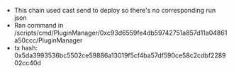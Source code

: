 - This chain used cast send to deploy so there's no corresponding run json
- Ran command in /scripts/cmd/PluginManager/0xc93d6559fe4db59742751a857d11a04861a50ccc/PluginManager
- tx hash: 0x5da3993536bc5502ce59886a13019f5cf4ba57df590ce58c2cdbf228902cc40d
